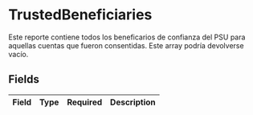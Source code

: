 # TrustedBeneficiaries

Este reporte contiene todos los beneficarios de confianza del PSU para aquellas cuentas que fueron consentidas. Este array podría devolverse vacío.


## Fields

| Field       | Type        | Required    | Description |
| ----------- | ----------- | ----------- | ----------- |